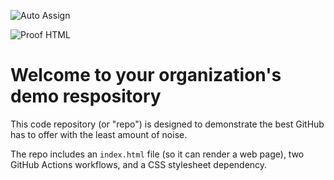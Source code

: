 ![Auto Assign](https://github.com/SSMYJAY/demo-repository/actions/workflows/auto-assign.yml/badge.svg)

![Proof HTML](https://github.com/SSMYJAY/demo-repository/actions/workflows/proof-html.yml/badge.svg)

# Welcome to your organization's demo respository
This code repository (or "repo") is designed to demonstrate the best GitHub has to offer with the least amount of noise.

The repo includes an `index.html` file (so it can render a web page), two GitHub Actions workflows, and a CSS stylesheet dependency.
